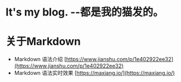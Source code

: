 # It's my blog. --都是我的猫发的。

# 关于Markdown
* Markdown 语法介绍 [https://www.jianshu.com/p/1e402922ee32](https://www.jianshu.com/p/1e402922ee32)
* Markdown 语法实时效果 [https://maxiang.io/](https://maxiang.io/)

